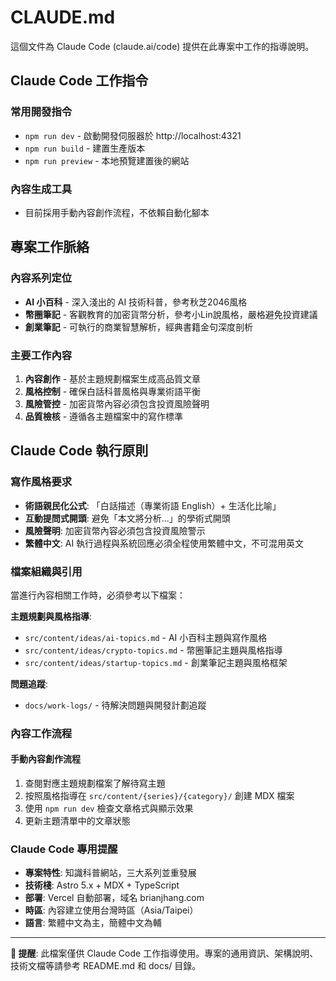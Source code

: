 # CLAUDE.md

這個文件為 Claude Code (claude.ai/code) 提供在此專案中工作的指導說明。

## Claude Code 工作指令

### 常用開發指令
- `npm run dev` - 啟動開發伺服器於 http://localhost:4321
- `npm run build` - 建置生產版本
- `npm run preview` - 本地預覽建置後的網站

### 內容生成工具
- 目前採用手動內容創作流程，不依賴自動化腳本

## 專案工作脈絡

### 內容系列定位
- **AI 小百科** - 深入淺出的 AI 技術科普，參考秋芝2046風格
- **幣圈筆記** - 客觀教育的加密貨幣分析，參考小Lin說風格，嚴格避免投資建議
- **創業筆記** - 可執行的商業智慧解析，經典書籍金句深度剖析

### 主要工作內容
1. **內容創作** - 基於主題規劃檔案生成高品質文章
2. **風格控制** - 確保白話科普風格與專業術語平衡
3. **風險管控** - 加密貨幣內容必須包含投資風險聲明
4. **品質檢核** - 遵循各主題檔案中的寫作標準

## Claude Code 執行原則

### 寫作風格要求
- **術語親民化公式**: 「白話描述（專業術語 English）+ 生活化比喻」
- **互動提問式開頭**: 避免「本文將分析...」的學術式開頭
- **風險聲明**: 加密貨幣內容必須包含投資風險警示
- **繁體中文**: AI 執行過程與系統回應必須全程使用繁體中文，不可混用英文

### 檔案組織與引用
當進行內容相關工作時，必須參考以下檔案：

**主題規劃與風格指導**:
- `src/content/ideas/ai-topics.md` - AI 小百科主題與寫作風格
- `src/content/ideas/crypto-topics.md` - 幣圈筆記主題與風格指導
- `src/content/ideas/startup-topics.md` - 創業筆記主題與風格框架

**問題追蹤**:
- `docs/work-logs/` - 待解決問題與開發計劃追蹤

### 內容工作流程

#### 手動內容創作流程
1. 查閱對應主題規劃檔案了解待寫主題
2. 按照風格指導在 `src/content/{series}/{category}/` 創建 MDX 檔案
3. 使用 `npm run dev` 檢查文章格式與顯示效果
4. 更新主題清單中的文章狀態

### Claude Code 專用提醒

- **專案特性**: 知識科普網站，三大系列並重發展
- **技術棧**: Astro 5.x + MDX + TypeScript
- **部署**: Vercel 自動部署，域名 brianjhang.com  
- **時區**: 內容建立使用台灣時區（Asia/Taipei）
- **語言**: 繁體中文為主，簡體中文為輔

---

**📝 提醒**: 此檔案僅供 Claude Code 工作指導使用。專案的通用資訊、架構說明、技術文檔等請參考 README.md 和 docs/ 目錄。